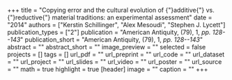 +++
title = "Copying error and the cultural evolution of {"}additive{"} vs. {"}reductive{"} material traditions: an experimental assessment"
date = "2014"
authors = ["Kerstin Schillinger", "Alex Mesoudi", "Stephen J. Lycett"]
publication_types = ["2"]
publication = "American Antiquity, (79), 1, _pp. 128--143_"
publication_short = "American Antiquity, (79), 1, _pp. 128--143_"
abstract = ""
abstract_short = ""
image_preview = ""
selected = false
projects = []
tags = []
url_pdf = ""
url_preprint = ""
url_code = ""
url_dataset = ""
url_project = ""
url_slides = ""
url_video = ""
url_poster = ""
url_source = ""
math = true
highlight = true
[header]
image = ""
caption = ""
+++
